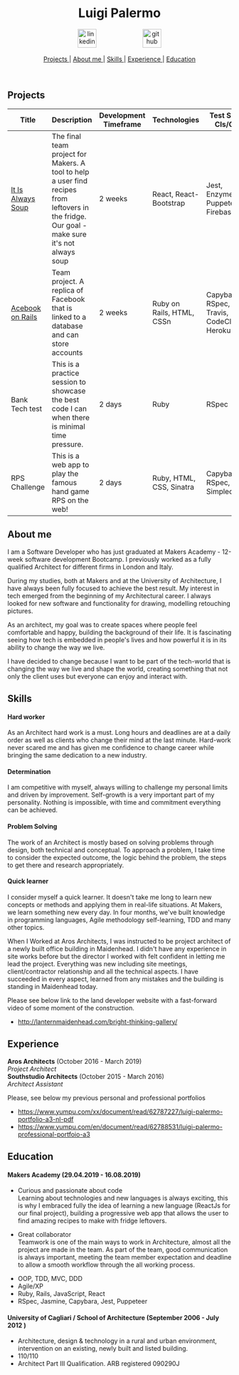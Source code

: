 <h1 align="center">Luigi Palermo</h1>

<div align="center">
<a  href="https://www.linkedin.com/in/luigi-palermo-b09733a0/"><img src="https://www.iconfinder.com/data/icons/free-social-icons/67/linkedin_circle_color-512.png" alt="linkedin" hspace="50" height="42" width="42"></a>
<a  href="https://github.com/l-palermo"><img src="https://cdn0.iconfinder.com/data/icons/octicons/1024/mark-github-512.png" alt="github" hspace="50" height="42" width="42"></a>
</div>

<div align="center">

[Projects ](#projects) | 
[About me ](#about-me) |
[Skills ](#skills) | 
[Experience ](#experience) | 
[Education ](#education)

</div>

<div align='center'>
<a href="https://sourcerer.io/l-palermo"><img src="https://img.shields.io/badge/JavaScript-226%20commits-orange.svg" alt=""></a>
<a href="https://sourcerer.io/l-palermo"><img src="https://img.shields.io/badge/HTML-220%20commits-orange.svg" alt=""></a>
<a href="https://sourcerer.io/l-palermo"><img src="https://img.shields.io/badge/CSS-213%20commits-orange.svg" alt=""></a>
<a href="https://sourcerer.io/l-palermo"><img src="https://img.shields.io/badge/Ruby-129%20commits-orange.svg" alt=""></a>
</div>

## Projects
| Title | Description | Development Timeframe | Technologies | Test Suites CIs/CDs | The code |
|--|--|--|--|--|--|
|<a href="https://it-is-always-soup.firebaseapp.com/">It Is Always Soup</a> | The final team project for Makers. A tool to help a user find recipes from leftovers in the fridge. Our goal - make sure it's not always soup | 2 weeks | React, React-Bootstrap |  Jest, Enzyme, Puppeteer, Firebase | <a href='https://github.com/ajosephides/i.i.a.s'>Github</a>|
|<a href="https://acebook-data-thieves.herokuapp.com/">Acebook on Rails</a> | Team project. A replica of Facebook that is linked to a database and can store accounts | 2 weeks | Ruby on Rails, HTML, CSSn| Capybara, RSpec, Travis, CodeClimate, Heroku | <a href='https://github.com/l-palermo/Acebook---Data-Thieves'>Github</a>|
| Bank Tech test | This is a practice session to showcase the best code I can when there is minimal time pressure. | 2 days | Ruby | RSpec | <a href="https://github.com/l-palermo/Bank-tech-test">Github</a> |
| RPS Challenge | This is a web app to play the famous hand game RPS on the web! <br> | 2 days | Ruby, HTML, CSS, Sinatra | Capybara, RSpec, Simplecov | <a href="https://github.com/l-palermo/rps-challenge">Github</a>|

## About me

I am a Software Developer who has just graduated at Makers Academy - 12-week software development Bootcamp. I previously worked as a fully qualified Architect for different firms in London and Italy.

During my studies, both at Makers and at the University of Architecture, I have always been fully focused to achieve the best result.
My interest in tech emerged from the beginning of my Architectural career. I always looked for new software and functionality for drawing, modelling retouching pictures.

As an architect, my goal was to create spaces where people feel comfortable and happy, building the background of their life. It is fascinating seeing how tech is embedded in people's lives and how powerful it is in its ability to change the way we live.

I have decided to change because I want to be part of the tech-world that is changing the way we live and shape the world, creating something that not only the client uses but everyone can enjoy and interact with.

## Skills

#### Hard worker

As an Architect hard work is a must. Long hours and deadlines are at a daily order as well as clients who change their mind at the last minute. Hard-work never scared me and has given me confidence to change career while bringing the same dedication to a new industry.

#### Determination

I am competitive with myself, always willing to challenge my personal limits and driven by improvement. 
Self-growth is a very important part of my personality. Nothing is impossible, with time and commitment everything can be achieved.

#### Problem Solving

The work of an Architect is mostly based on solving problems through design, both technical and conceptual.
To approach a problem, I take time to consider the expected outcome, the logic behind the problem, the steps to get there and research appropriately.

#### Quick learner

I consider myself a quick learner. It doesn't take me long to learn new concepts or methods and applying them in real-life situations. 
At Makers, we learn something new every day. In four months, we've built knowledge in programming languages, Agile methodology self-learning, TDD and many other topics. 

When I Worked at Aros Architects, I was instructed to be project architect of a newly built office building in Maidenhead. I didn't have any experience in site works before but the director I worked with felt confident in letting me lead the project. 
Everything was new including site meetings, client/contractor relationship and all the technical aspects.
I have succeeded in every aspect, learned from any mistakes and the building is standing in Maidenhead today.

Please see below link to the land developer website with a fast-forward video of some moment of the construction.

* http://lanternmaidenhead.com/bright-thinking-gallery/

## Experience

**Aros Architects** (October 2016 - March 2019)    
*Project Architect*  
**Southstudio Architects** (October 2015 - March 2016)   
*Architect Assistant* 

Please, see below my previous personal and professional portfolios
* https://www.yumpu.com/xx/document/read/62787227/luigi-palermo-portfolio-a3-nl-pdf
* https://www.yumpu.com/en/document/read/62788531/luigi-palermo-professional-portfoio-a3

## Education

#### Makers Academy (29.04.2019 - 16.08.2019)

* Curious and passionate about code<br>
Learning about technologies and new languages is always exciting, this is why I embraced fully the idea of learning a new language (ReactJs for our final project), building a progressive web app that allows the user to find amazing recipes to make with fridge leftovers.

* Great collaborator <br>
Teamwork is one of the main ways to work in Architecture, almost all the project are made in the team. As part of the team, good communication is always important, meeting the team member expectation and deadline to allow a smooth workflow through the all working process.

- OOP, TDD, MVC, DDD
- Agile/XP
- Ruby, Rails, JavaScript, React
- RSpec, Jasmine, Capybara, Jest, Puppeteer

#### University of Cagliari / School of Architecture (September 2006 - July 2012 )

- Architecture, design & technology in a rural and urban environment, intervention on an existing, newly built and listed building.
- 110/110
- Architect Part III Qualification. ARB registered 090290J
